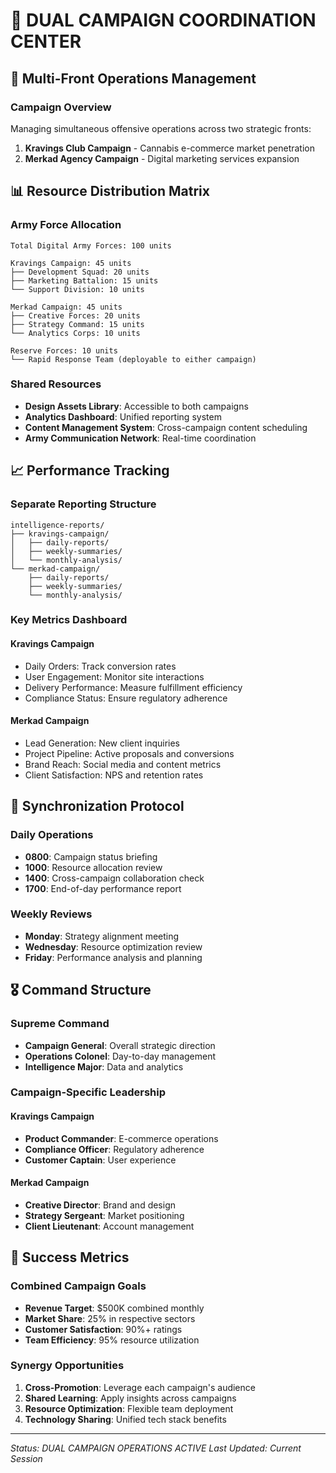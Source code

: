 # 🎯 DUAL CAMPAIGN COORDINATION CENTER

## 🏰 Multi-Front Operations Management

### Campaign Overview
Managing simultaneous offensive operations across two strategic fronts:
1. **Kravings Club Campaign** - Cannabis e-commerce market penetration
2. **Merkad Agency Campaign** - Digital marketing services expansion

## 📊 Resource Distribution Matrix

### Army Force Allocation
```
Total Digital Army Forces: 100 units

Kravings Campaign: 45 units
├── Development Squad: 20 units
├── Marketing Battalion: 15 units
└── Support Division: 10 units

Merkad Campaign: 45 units
├── Creative Forces: 20 units
├── Strategy Command: 15 units
└── Analytics Corps: 10 units

Reserve Forces: 10 units
└── Rapid Response Team (deployable to either campaign)
```

### Shared Resources
- **Design Assets Library**: Accessible to both campaigns
- **Analytics Dashboard**: Unified reporting system
- **Content Management System**: Cross-campaign content scheduling
- **Army Communication Network**: Real-time coordination

## 📈 Performance Tracking

### Separate Reporting Structure
```
intelligence-reports/
├── kravings-campaign/
│   ├── daily-reports/
│   ├── weekly-summaries/
│   └── monthly-analysis/
└── merkad-campaign/
    ├── daily-reports/
    ├── weekly-summaries/
    └── monthly-analysis/
```

### Key Metrics Dashboard

#### Kravings Campaign
- Daily Orders: Track conversion rates
- User Engagement: Monitor site interactions
- Delivery Performance: Measure fulfillment efficiency
- Compliance Status: Ensure regulatory adherence

#### Merkad Campaign
- Lead Generation: New client inquiries
- Project Pipeline: Active proposals and conversions
- Brand Reach: Social media and content metrics
- Client Satisfaction: NPS and retention rates

## 🔄 Synchronization Protocol

### Daily Operations
- **0800**: Campaign status briefing
- **1000**: Resource allocation review
- **1400**: Cross-campaign collaboration check
- **1700**: End-of-day performance report

### Weekly Reviews
- **Monday**: Strategy alignment meeting
- **Wednesday**: Resource optimization review
- **Friday**: Performance analysis and planning

## 🎖️ Command Structure

### Supreme Command
- **Campaign General**: Overall strategic direction
- **Operations Colonel**: Day-to-day management
- **Intelligence Major**: Data and analytics

### Campaign-Specific Leadership
#### Kravings Campaign
- **Product Commander**: E-commerce operations
- **Compliance Officer**: Regulatory adherence
- **Customer Captain**: User experience

#### Merkad Campaign
- **Creative Director**: Brand and design
- **Strategy Sergeant**: Market positioning
- **Client Lieutenant**: Account management

## 🚀 Success Metrics

### Combined Campaign Goals
- **Revenue Target**: $500K combined monthly
- **Market Share**: 25% in respective sectors
- **Customer Satisfaction**: 90%+ ratings
- **Team Efficiency**: 95% resource utilization

### Synergy Opportunities
1. **Cross-Promotion**: Leverage each campaign's audience
2. **Shared Learning**: Apply insights across campaigns
3. **Resource Optimization**: Flexible team deployment
4. **Technology Sharing**: Unified tech stack benefits

---

*Status: DUAL CAMPAIGN OPERATIONS ACTIVE*
*Last Updated: Current Session*